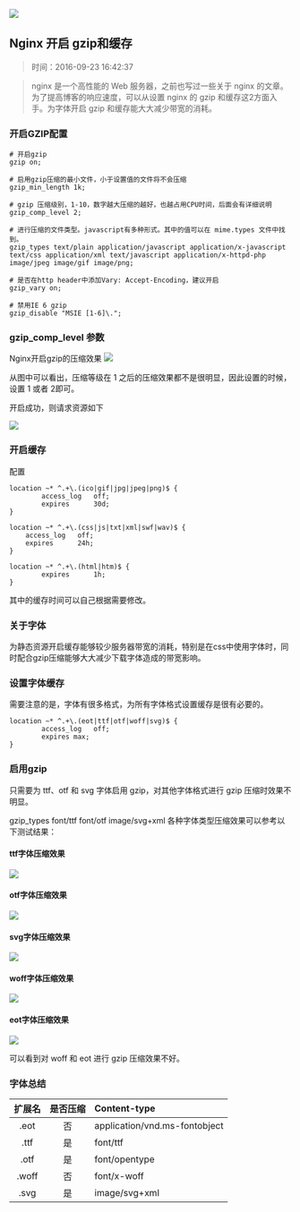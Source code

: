 ![](http://ww4.sinaimg.cn/large/65e4f1e6jw1f83mxga7mbj20im05kaad.jpg)

## Nginx 开启 gzip和缓存
>时间：2016-09-23 16:42:37

>nginx 是一个高性能的 Web 服务器，之前也写过一些关于 nginx 的文章。为了提高博客的响应速度，可以从设置 nginx 的 gzip 和缓存这2方面入手。为字体开启 gzip 和缓存能大大减少带宽的消耗。


### 开启GZIP配置
```
# 开启gzip
gzip on;

# 启用gzip压缩的最小文件，小于设置值的文件将不会压缩
gzip_min_length 1k;

# gzip 压缩级别，1-10，数字越大压缩的越好，也越占用CPU时间，后面会有详细说明
gzip_comp_level 2;

# 进行压缩的文件类型。javascript有多种形式。其中的值可以在 mime.types 文件中找到。
gzip_types text/plain application/javascript application/x-javascript text/css application/xml text/javascript application/x-httpd-php image/jpeg image/gif image/png;

# 是否在http header中添加Vary: Accept-Encoding，建议开启
gzip_vary on;

# 禁用IE 6 gzip
gzip_disable "MSIE [1-6]\.";
```

### gzip_comp_level 参数
Nginx开启gzip的压缩效果
![](http://ww1.sinaimg.cn/large/65e4f1e6jw1f83lz6o5puj20kh0f3ju2.jpg)

从图中可以看出，压缩等级在 1 之后的压缩效果都不是很明显，因此设置的时候，设置 1 或者 2即可。

开启成功，则请求资源如下

![](http://ww2.sinaimg.cn/large/65e4f1e6jw1f83nys5yu2j20jk0dqtba.jpg)


### 开启缓存
配置
```
location ~* ^.+\.(ico|gif|jpg|jpeg|png)$ { 
        access_log   off; 
        expires      30d;
}

location ~* ^.+\.(css|js|txt|xml|swf|wav)$ {
    access_log   off;
    expires      24h;
}

location ~* ^.+\.(html|htm)$ {
        expires      1h;
}
```
其中的缓存时间可以自己根据需要修改。

### 关于字体
为静态资源开启缓存能够较少服务器带宽的消耗，特别是在css中使用字体时，同时配合gzip压缩能够大大减少下载字体造成的带宽影响。

### 设置字体缓存

需要注意的是，字体有很多格式，为所有字体格式设置缓存是很有必要的。
```
location ~* ^.+\.(eot|ttf|otf|woff|svg)$ {
        access_log   off;
        expires max;
}
```

### 启用gzip

只需要为 ttf、otf 和 svg 字体启用 gzip，对其他字体格式进行 gzip 压缩时效果不明显。

gzip_types  font/ttf font/otf image/svg+xml
各种字体类型压缩效果可以参考以下测试结果：

#### ttf字体压缩效果
![](http://ww1.sinaimg.cn/large/65e4f1e6jw1f83m8krwkbj20hc04z0tg.jpg)

#### otf字体压缩效果
![](http://ww2.sinaimg.cn/large/65e4f1e6jw1f83m8u5psqj20ha052dgj.jpg)

#### svg字体压缩效果
![](http://ww1.sinaimg.cn/large/65e4f1e6jw1f83m912wyej20h104z3z8.jpg)

#### woff字体压缩效果
![](http://ww4.sinaimg.cn/large/65e4f1e6jw1f83m99fa14j20hg059aat.jpg)

#### eot字体压缩效果
![](http://ww3.sinaimg.cn/large/65e4f1e6jw1f83m9eqlw3j20h9057wf7.jpg)

可以看到对 woff 和 eot 进行 gzip 压缩效果不好。

### 字体总结

|扩展名 |  是否压缩  | Content-type |
|:---:|:---:|:---|
|.eot    |否   |application/vnd.ms-fontobject|
|.ttf    |是   |font/ttf|
|.otf    |是   |font/opentype|
|.woff   |否   |font/x-woff|
|.svg    |是   |image/svg+xml|

